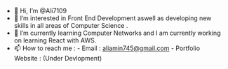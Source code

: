 - 👋 Hi, I’m @Ali7109
- 👀 I’m interested in Front End Development aswell as developing new skills in all areas of Computer Science .
- 🌱 I’m currently learning Computer Networks and I am currently working on learning React with AWS.
- 📫 How to reach me : 
            - Email : aliamin745@gmail.com
            - Portfolio Website : (Under Devlopment)
